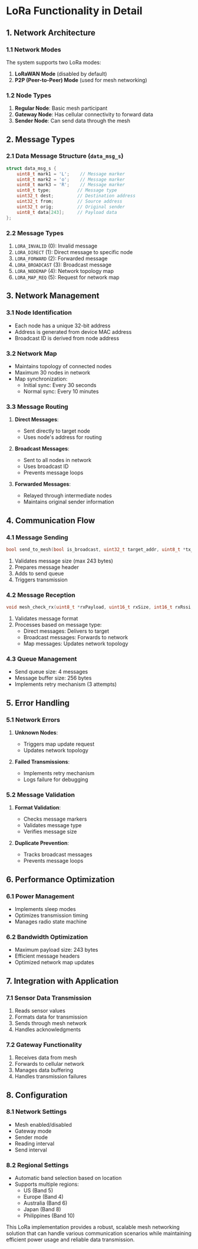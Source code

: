# LoRa Functionality in Detail

## 1. Network Architecture

### 1.1 Network Modes
The system supports two LoRa modes:
1. **LoRaWAN Mode** (disabled by default)
2. **P2P (Peer-to-Peer) Mode** (used for mesh networking)

### 1.2 Node Types
1. **Regular Node**: Basic mesh participant
2. **Gateway Node**: Has cellular connectivity to forward data
3. **Sender Node**: Can send data through the mesh

## 2. Message Types

### 2.1 Data Message Structure (`data_msg_s`)
```cpp
struct data_msg_s {
    uint8_t mark1 = 'L';    // Message marker
    uint8_t mark2 = 'o';    // Message marker
    uint8_t mark3 = 'R';    // Message marker
    uint8_t type;          // Message type
    uint32_t dest;         // Destination address
    uint32_t from;         // Source address
    uint32_t orig;         // Original sender
    uint8_t data[243];     // Payload data
};
```

### 2.2 Message Types
1. `LORA_INVALID` (0): Invalid message
2. `LORA_DIRECT` (1): Direct message to specific node
3. `LORA_FORWARD` (2): Forwarded message
4. `LORA_BROADCAST` (3): Broadcast message
5. `LORA_NODEMAP` (4): Network topology map
6. `LORA_MAP_REQ` (5): Request for network map

## 3. Network Management

### 3.1 Node Identification
- Each node has a unique 32-bit address
- Address is generated from device MAC address
- Broadcast ID is derived from node address

### 3.2 Network Map
- Maintains topology of connected nodes
- Maximum 30 nodes in network
- Map synchronization:
  - Initial sync: Every 30 seconds
  - Normal sync: Every 10 minutes

### 3.3 Message Routing
1. **Direct Messages**:
   - Sent directly to target node
   - Uses node's address for routing

2. **Broadcast Messages**:
   - Sent to all nodes in network
   - Uses broadcast ID
   - Prevents message loops

3. **Forwarded Messages**:
   - Relayed through intermediate nodes
   - Maintains original sender information

## 4. Communication Flow

### 4.1 Message Sending
```cpp
bool send_to_mesh(bool is_broadcast, uint32_t target_addr, uint8_t *tx_data, uint8_t data_size)
```
1. Validates message size (max 243 bytes)
2. Prepares message header
3. Adds to send queue
4. Triggers transmission

### 4.2 Message Reception
```cpp
void mesh_check_rx(uint8_t *rxPayload, uint16_t rxSize, int16_t rxRssi, int8_t rxSnr)
```
1. Validates message format
2. Processes based on message type:
   - Direct messages: Delivers to target
   - Broadcast messages: Forwards to network
   - Map messages: Updates network topology

### 4.3 Queue Management
- Send queue size: 4 messages
- Message buffer size: 256 bytes
- Implements retry mechanism (3 attempts)

## 5. Error Handling

### 5.1 Network Errors
1. **Unknown Nodes**:
   - Triggers map update request
   - Updates network topology

2. **Failed Transmissions**:
   - Implements retry mechanism
   - Logs failure for debugging

### 5.2 Message Validation
1. **Format Validation**:
   - Checks message markers
   - Validates message type
   - Verifies message size

2. **Duplicate Prevention**:
   - Tracks broadcast messages
   - Prevents message loops

## 6. Performance Optimization

### 6.1 Power Management
- Implements sleep modes
- Optimizes transmission timing
- Manages radio state machine

### 6.2 Bandwidth Optimization
- Maximum payload size: 243 bytes
- Efficient message headers
- Optimized network map updates

## 7. Integration with Application

### 7.1 Sensor Data Transmission
1. Reads sensor values
2. Formats data for transmission
3. Sends through mesh network
4. Handles acknowledgments

### 7.2 Gateway Functionality
1. Receives data from mesh
2. Forwards to cellular network
3. Manages data buffering
4. Handles transmission failures

## 8. Configuration

### 8.1 Network Settings
- Mesh enabled/disabled
- Gateway mode
- Sender mode
- Reading interval
- Send interval

### 8.2 Regional Settings
- Automatic band selection based on location
- Supports multiple regions:
  - US (Band 5)
  - Europe (Band 4)
  - Australia (Band 6)
  - Japan (Band 8)
  - Philippines (Band 10)

This LoRa implementation provides a robust, scalable mesh networking solution that can handle various communication scenarios while maintaining efficient power usage and reliable data transmission.
